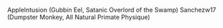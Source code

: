 AppleIntusion (Gubbin Eel, Satanic Overlord of the Swamp)
Sanchezw17 (Dumpster Monkey, All Natural Primate Physique)
